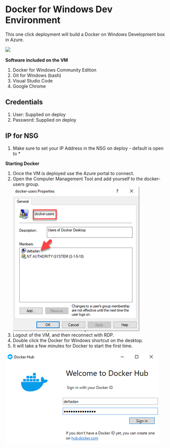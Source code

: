 # Docker for Windows Dev Environment
This one click deployment will build a Docker on Windows Development box in Azure.

<a href="https://portal.azure.com/#create/Microsoft.Template/uri/https%3A%2F%2Fraw.githubusercontent.com%2Fsorgeas%2Fazure-kung-fu-dockervm%2Fmaster%2Fazure-deploy.json" target="_blank">
    <img src="https://github.com/sorgeas/azure-kung-fu-dockervm/blob/master/media/Deploy-to-Azure-button.png"/>
</a>

**Software included on the VM**

1. Docker for Windows Community Edition
1. Git for Windows (bash)
1. Visual Studio Code
1. Google Chrome

## Credentials
1. User: Supplied on deploy
1. Password: Supplied on deploy

## IP for NSG
1. Make sure to set your IP Address in the NSG on deploy - default is open to *

**Starting Docker**
1. Once the VM is deployed use the Azure portal to connect.
1. Open the Computer Management Tool and add yourself to the docker-users group.
![alt text](https://github.com/Build5Nines/azure-kung-fu-dockervm/blob/master/media/dockerusers.png "User ID must be in the docker-users group")
1. Logout of the VM, and then reconnect with RDP.
1. Double click the Docker for Windows shortcut on the desktop.
1. It will take a few minutes for Docker to start the first time.

![alt text](https://github.com/Build5Nines/azure-kung-fu-dockervm/blob/master/media/dockerrun.png "Docker is Running on Windows 10 in Azure!")
